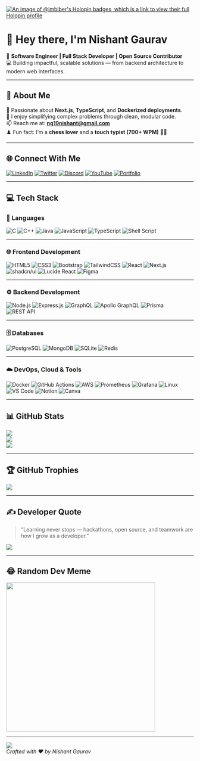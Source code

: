 [![An image of @imbiber's Holopin badges, which is a link to view their full Holopin profile](https://holopin.me/imbiber)](https://holopin.io/@imbiber)

# 👋 Hey there, I'm **Nishant Gaurav**  

🎯 **Software Engineer | Full Stack Developer | Open Source Contributor**  
💻 Building impactful, scalable solutions — from backend architecture to modern web interfaces.  

---

## 💫 About Me  

🚀 Passionate about **Next.js**, **TypeScript**, and **Dockerized deployments**.  
🧩 I enjoy simplifying complex problems through clean, modular code.  
📫 Reach me at: **ng19nishant@gmail.com**  
♟️ Fun fact: I’m a **chess lover** and a **touch typist (700+ WPM)** 👨‍💻  

---

## 🌐 Connect With Me  

[![LinkedIn](https://img.shields.io/badge/LinkedIn-%230A66C2.svg?style=for-the-badge&logo=linkedin&logoColor=white)](https://linkedin.com/in/nishantgaurav19)
[![Twitter](https://img.shields.io/badge/Twitter-%231DA1F2.svg?style=for-the-badge&logo=X&logoColor=white)](https://twitter.com/imbiberr)
[![Discord](https://img.shields.io/badge/Discord-%235865F2.svg?style=for-the-badge&logo=discord&logoColor=white)](https://discord.gg/VtTy2HPR)
[![YouTube](https://img.shields.io/badge/YouTube-%23FF0000.svg?style=for-the-badge&logo=youtube&logoColor=white)](https://www.youtube.com/channel/UC-wUr8iu_H-L-oNOLA8gBnQ)
[![Portfolio](https://img.shields.io/badge/Portfolio-%23000000.svg?style=for-the-badge&logo=vercel&logoColor=white)]([https://splendid-bombolone-aa9637.netlify.app](https://nishant-portfolio-imbiber.vercel.app/))

---

## 💻 Tech Stack  

### 🧠 Languages  
![C](https://img.shields.io/badge/C-%2300599C.svg?style=for-the-badge&logo=c&logoColor=white)
![C++](https://img.shields.io/badge/C++-%2300599C.svg?style=for-the-badge&logo=cplusplus&logoColor=white)
![Java](https://img.shields.io/badge/Java-%23ED8B00.svg?style=for-the-badge&logo=openjdk&logoColor=white)
![JavaScript](https://img.shields.io/badge/JavaScript-%23323330.svg?style=for-the-badge&logo=javascript&logoColor=%23F7DF1E)
![TypeScript](https://img.shields.io/badge/TypeScript-%23007ACC.svg?style=for-the-badge&logo=typescript&logoColor=white)
![Shell Script](https://img.shields.io/badge/Shell_Script-%23121011.svg?style=for-the-badge&logo=gnu-bash&logoColor=white)

---

### 🌐 Frontend Development  
![HTML5](https://img.shields.io/badge/HTML5-%23E34F26.svg?style=for-the-badge&logo=html5&logoColor=white)
![CSS3](https://img.shields.io/badge/CSS3-%231572B6.svg?style=for-the-badge&logo=css3&logoColor=white)
![Bootstrap](https://img.shields.io/badge/Bootstrap-%238511FA.svg?style=for-the-badge&logo=bootstrap&logoColor=white)
![TailwindCSS](https://img.shields.io/badge/TailwindCSS-%2338B2AC.svg?style=for-the-badge&logo=tailwind-css&logoColor=white)
![React](https://img.shields.io/badge/React-%230076D6.svg?style=for-the-badge&logo=react&logoColor=white)
![Next.js](https://img.shields.io/badge/Next.js-%23000000.svg?style=for-the-badge&logo=nextdotjs&logoColor=white)
![shadcn/ui](https://img.shields.io/badge/shadcn/ui-%23F2F2F2.svg?style=for-the-badge&logo=uiuxdesign&logoColor=black)
![Lucide React](https://img.shields.io/badge/Lucide_React-%23F1E05A.svg?style=for-the-badge&logo=react&logoColor=black)
![Figma](https://img.shields.io/badge/Figma-%23F24E1E.svg?style=for-the-badge&logo=figma&logoColor=white)

---

### ⚙️ Backend Development  
![Node.js](https://img.shields.io/badge/Node.js-%23339933.svg?style=for-the-badge&logo=nodedotjs&logoColor=white)
![Express.js](https://img.shields.io/badge/Express.js-%23404d59.svg?style=for-the-badge&logo=express&logoColor=white)
![GraphQL](https://img.shields.io/badge/GraphQL-%23E10098.svg?style=for-the-badge&logo=graphql&logoColor=white)
![Apollo GraphQL](https://img.shields.io/badge/Apollo-%23311C87.svg?style=for-the-badge&logo=apollographql&logoColor=white)
![Prisma](https://img.shields.io/badge/Prisma-%232D3748.svg?style=for-the-badge&logo=prisma&logoColor=white)
![REST API](https://img.shields.io/badge/REST_API-%23007396.svg?style=for-the-badge&logo=fastapi&logoColor=white)

---

### 🗄️ Databases  
![PostgreSQL](https://img.shields.io/badge/PostgreSQL-%23336791.svg?style=for-the-badge&logo=postgresql&logoColor=white)
![MongoDB](https://img.shields.io/badge/MongoDB-%2347A248.svg?style=for-the-badge&logo=mongodb&logoColor=white)
![SQLite](https://img.shields.io/badge/SQLite-%2307405e.svg?style=for-the-badge&logo=sqlite&logoColor=white)
![Redis](https://img.shields.io/badge/Redis-%23DC382D.svg?style=for-the-badge&logo=redis&logoColor=white)

---

### ☁️ DevOps, Cloud & Tools  
![Docker](https://img.shields.io/badge/Docker-%230db7ed.svg?style=for-the-badge&logo=docker&logoColor=white)
![GitHub Actions](https://img.shields.io/badge/GitHub_Actions-%232088FF.svg?style=for-the-badge&logo=githubactions&logoColor=white)
![AWS](https://img.shields.io/badge/AWS-%23232F3E.svg?style=for-the-badge&logo=amazonaws&logoColor=white)
![Prometheus](https://img.shields.io/badge/Prometheus-%23E6522C.svg?style=for-the-badge&logo=prometheus&logoColor=white)
![Grafana](https://img.shields.io/badge/Grafana-%23F46800.svg?style=for-the-badge&logo=grafana&logoColor=white)
![Linux](https://img.shields.io/badge/Linux-%23FCC624.svg?style=for-the-badge&logo=linux&logoColor=black)
![VS Code](https://img.shields.io/badge/VS_Code-%23007ACC.svg?style=for-the-badge&logo=visualstudiocode&logoColor=white)
![Notion](https://img.shields.io/badge/Notion-%23000000.svg?style=for-the-badge&logo=notion&logoColor=white)
![Canva](https://img.shields.io/badge/Canva-%2300C4CC.svg?style=for-the-badge&logo=Canva&logoColor=white)

---

## 📊 GitHub Stats  

![](https://github-readme-stats.vercel.app/api?username=imbiber&theme=tokyonight&hide_border=false&include_all_commits=true&count_private=true)  
![](https://github-readme-streak-stats.herokuapp.com/?user=imbiber&theme=tokyonight&hide_border=false)  
![](https://github-readme-stats.vercel.app/api/top-langs/?username=imbiber&theme=tokyonight&hide_border=false&layout=compact)

---

## 🏆 GitHub Trophies  
![](https://github-profile-trophy.vercel.app/?username=imbiber&theme=dracula&no-frame=false&no-bg=true&margin-w=4)

---

## ✍️ Developer Quote  
> “Learning never stops — hackathons, open source, and teamwork are how I grow as a developer.”  

![](https://quotes-github-readme.vercel.app/api?type=horizontal&theme=radical)

---

## 😂 Random Dev Meme  
<img src="https://randommeme-five.vercel.app/" height="400"/>

---

[![](https://visitcount.itsvg.in/api?id=imbiber&icon=0&color=1)](https://visitcount.itsvg.in)  
*Crafted with ❤️ by Nishant Gaurav*
